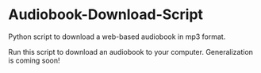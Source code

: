 # Audiobook-Download-Script
Python script to download a web-based audiobook in mp3 format. 


Run this script to download an audiobook to your computer. Generalization is coming soon!
